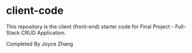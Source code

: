 # client-code

This repository is the client (front-end) starter code for Final Project - Full-Stack CRUD Application.

Completed By Joyce Zhang